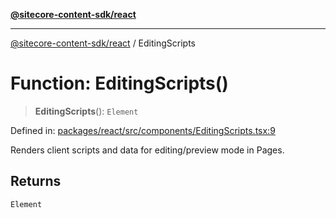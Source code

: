 [**@sitecore-content-sdk/react**](../README.md)

***

[@sitecore-content-sdk/react](../README.md) / EditingScripts

# Function: EditingScripts()

> **EditingScripts**(): `Element`

Defined in: [packages/react/src/components/EditingScripts.tsx:9](https://github.com/Sitecore/xmc-jss-dev/blob/7d08f3848ecc646e56af22ef11f8adc934af98c7/packages/react/src/components/EditingScripts.tsx#L9)

Renders client scripts and data for editing/preview mode in Pages.

## Returns

`Element`
